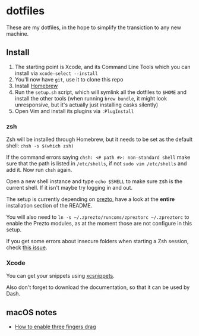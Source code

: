 # dotfiles

These are my dotfiles, in the hope to simplify the transiction to any new machine.

## Install

1. The starting point is Xcode, and its Command Line Tools which you can install via `xcode-select --install`
1. You'll now have `git`, use it to clone this repo
1. Install [Homebrew](https://brew.sh/)
1. Run the `setup.sh` script, which will symlink all the dotfiles to `$HOME` and install the other tools (when running `brew bundle`, it might look unresponsive, but it's actually just installing casks silently)
1. Open Vim and install its plugins via `:PlugInstall`

### zsh

Zsh will be installed through Homebrew, but it needs to be set as the default shell: `chsh -s $(which zsh)`

If the command errors saying `chsh: <# path #>: non-standard shell` make sure that the path is listed in `/etc/shells`, if not `sudo vim /etc/shells` and add it. Now run `chsh` again.

Open a new shell instance and type `echo $SHELL` to make sure zsh is the current shell. If it isn't maybe try logging in and out.

The setup is currently depending on [prezto](https://github.com/sorin-ionescu/prezto), have a look at the **entire** installation section of the README.

You will also need to `ln -s ~/.zprezto/runcoms/zpreztorc ~/.zpreztorc` to enable the Prezto modules, as at the moment those are not configure in this setup.

If you get some errors about insecure folders when starting a Zsh session, check [this issue](https://github.com/zsh-users/zsh-completions/issues/433#issuecomment-608772809).

### Xcode

You can get your snippets using [xcsnippets](https://github.com/mokagio/xcsnippet).

Also don't forget to download the documentation, so that it can be used by Dash.

## macOS notes

- [How to enable three fingers drag](https://support.apple.com/en-au/HT204609)
